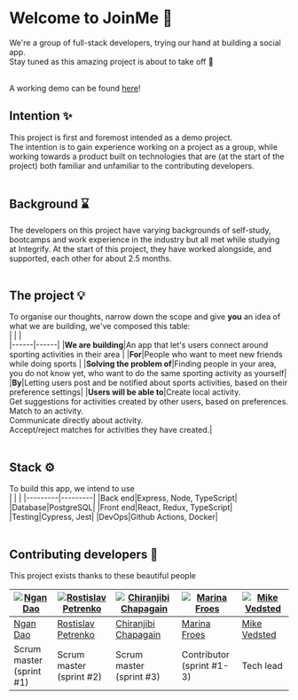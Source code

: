 # Welcome to JoinMe 👋 
We're a group of full-stack developers, trying our hand at building a social app.  
Stay tuned as this amazing project is about to take off 🚀  
<br/>

A working demo can be found [here](https://joinme-integrify.herokuapp.com/)!

## Intention ✨  
This project is first and foremost intended as a demo project.   
The intention is to gain experience working on a project as a group, while working towards a product built on technologies that are (at the start of the project) both familiar and unfamiliar to the contributing developers.  
<br/>

## Background ⌛
The developers on this project have varying backgrounds of self-study, bootcamps and work experience in the industry but all met while studying at Integrify. At the start of this project, they have worked alongside, and supported, each other for about 2.5 months.  
<br/>

## The project 💡
To organise our thoughts, narrow down the scope and give **you** an idea of what we are building, we've composed this table:  
|      |      |  
|------|------|
|**We are building**|An app that let's users connect around sporting activities in their area |
|**For**|People who want to meet new friends while doing sports |
|**Solving the problem of**|Finding people in your area, you do not know yet, who want to do the same sporting activity as yourself|
|**By**|Letting users post and be notified about sports activities, based on their preference settings|
|**Users will be able to**|Create local activity.<br/>Get suggestions for activities created by other users, based on preferences.<br/>Match to an activity.<br/>Communicate directly about activity.<br/>Accept/reject matches for activities they have created.|  
<br/>

## Stack ⚙️  
To build this app, we intend to use  
|         |         |
|---------|---------|
|Back end|Express, Node, TypeScript|
|Database|PostgreSQL|
|Front end|React, Redux, TypeScript| 
|Testing|Cypress, Jest|
|DevOps|Github Actions, Docker|  
<br/>

## Contributing developers 👑
This project exists thanks to these beautiful people  

|[![Ngan Dao](https://avatars2.githubusercontent.com/u/62238023?s=100&u=f96c09210c30ef29d7b459ce6d1935ebad76d05c&v=4 "Ngan Dao")](https://github.com/nannadao)|[![Rostislav Petrenko](https://avatars2.githubusercontent.com/u/46669977?s=100&u=00e511b8b6a6077c560d84bcafbd922e203b852f&v=4 "Rostislav Petrenko")](https://github.com/Rostislav013)|[![Chiranjibi Chapagain](https://avatars1.githubusercontent.com/u/38856325?s=100&u=fab689158a188b966fdea8e88ceb5a9b95251a8b&v=4 "Chiranjibi Chapagain")](https://github.com/Chiranjibichapagain)|[![Marina Froes](https://avatars2.githubusercontent.com/u/45233290?s=100&u=232caa9d52123ee6ba94d0951774cdab10b0bcae&v=4 "Marina Froes")](https://github.com/MarinaFroes)|[![Mike Vedsted](https://avatars2.githubusercontent.com/u/44086320?s=100&u=d813fed4d116724772c56c4a2e00e8b3e4b683c0&v=4 "Mike Vedsted")](https://github.com/MikeVedsted)
|--------|--------|------|------|------|
|[Ngan<br/>Dao](https://github.com/nannadao)|[Rostislav<br/>Petrenko](https://github.com/Rostislav013)|[Chiranjibi<br/>Chapagain](https://github.com/Chiranjibichapagain)|[Marina<br/>Froes](https://github.com/MarinaFroes)|[Mike<br/>Vedsted](https://github.com/MikeVedsted)
|Scrum master<br/>(sprint #1)|Scrum master<br/>(sprint #2)|Scrum master<br/>(sprint #3)|Contributor<br/>(sprint #1-3)|Tech lead|
